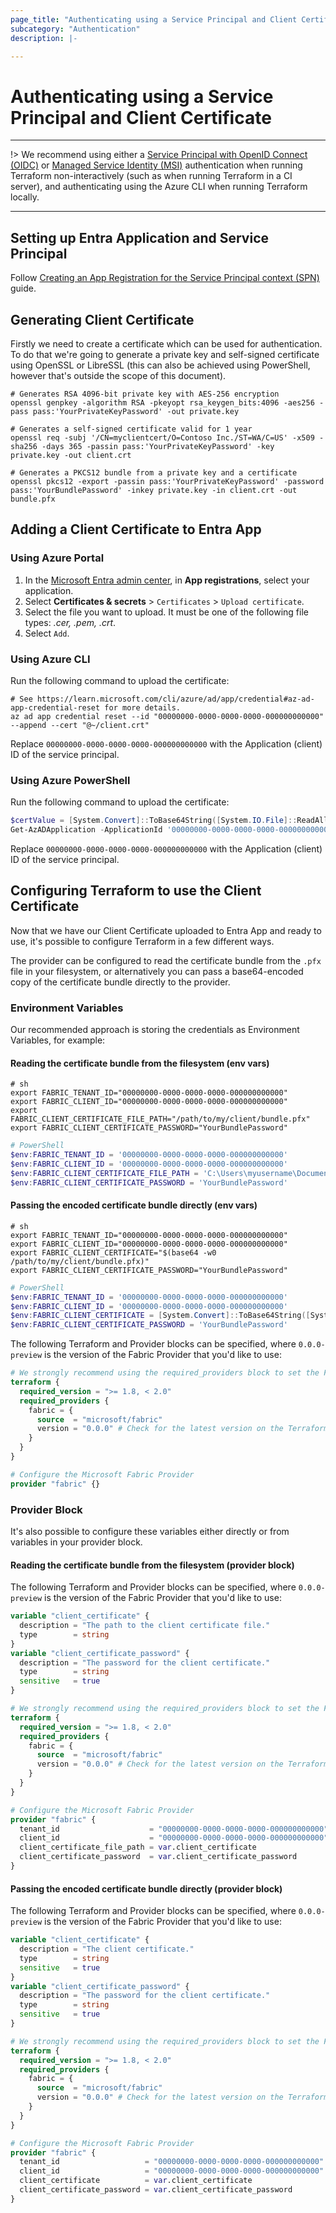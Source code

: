 ```yaml
---
page_title: "Authenticating using a Service Principal and Client Certificate"
subcategory: "Authentication"
description: |-

---
```


# Authenticating using a Service Principal and Client Certificate

---

!> We recommend using either a [Service Principal with OpenID Connect (OIDC)](./auth_spn_oidc.md) or [Managed Service Identity (MSI)](./auth_msi.md) authentication when running Terraform non-interactively (such as when running Terraform in a CI server), and authenticating using the Azure CLI when running Terraform locally.

---

## Setting up Entra Application and Service Principal

Follow [Creating an App Registration for the Service Principal context (SPN)](./auth_app_reg_spn.md) guide.

## Generating Client Certificate

Firstly we need to create a certificate which can be used for authentication. To do that we're going to generate a private key and self-signed certificate using OpenSSL or LibreSSL (this can also be achieved using PowerShell, however that's outside the scope of this document).

```shell
# Generates RSA 4096-bit private key with AES-256 encryption
openssl genpkey -algorithm RSA -pkeyopt rsa_keygen_bits:4096 -aes256 -pass pass:'YourPrivateKeyPassword' -out private.key

# Generates a self-signed certificate valid for 1 year
openssl req -subj '/CN=myclientcert/O=Contoso Inc./ST=WA/C=US' -x509 -sha256 -days 365 -passin pass:'YourPrivateKeyPassword' -key private.key -out client.crt

# Generates a PKCS12 bundle from a private key and a certificate
openssl pkcs12 -export -passin pass:'YourPrivateKeyPassword' -password pass:'YourBundlePassword' -inkey private.key -in client.crt -out bundle.pfx
```

## Adding a Client Certificate to Entra App

### Using Azure Portal

1. In the [Microsoft Entra admin center](https://entra.microsoft.com), in **App registrations**, select your application.
1. Select **Certificates & secrets** > `Certificates` > `Upload certificate`.
1. Select the file you want to upload. It must be one of the following file types: *.cer, .pem, .crt*.
1. Select `Add`.

### Using Azure CLI

Run the following command to upload the certificate:

```shell
# See https://learn.microsoft.com/cli/azure/ad/app/credential#az-ad-app-credential-reset for more details.
az ad app credential reset --id "00000000-0000-0000-0000-000000000000" --append --cert "@~/client.crt"
```

Replace `00000000-0000-0000-0000-000000000000` with the Application (client) ID of the service principal.

### Using Azure PowerShell

Run the following command to upload the certificate:

```powershell
$certValue = [System.Convert]::ToBase64String([System.IO.File]::ReadAllBytes('client.crt'))
Get-AzADApplication -ApplicationId '00000000-0000-0000-0000-000000000000' | New-AzADAppCredential -CertValue $certValue
```

Replace `00000000-0000-0000-0000-000000000000` with the Application (client) ID of the service principal.

## Configuring Terraform to use the Client Certificate

Now that we have our Client Certificate uploaded to Entra App and ready to use, it's possible to configure Terraform in a few different ways.

The provider can be configured to read the certificate bundle from the `.pfx` file in your filesystem, or alternatively you can pass a base64-encoded copy of the certificate bundle directly to the provider.

### Environment Variables

Our recommended approach is storing the credentials as Environment Variables, for example:

#### Reading the certificate bundle from the filesystem (env vars)

```shell
# sh
export FABRIC_TENANT_ID="00000000-0000-0000-0000-000000000000"
export FABRIC_CLIENT_ID="00000000-0000-0000-0000-000000000000"
export FABRIC_CLIENT_CERTIFICATE_FILE_PATH="/path/to/my/client/bundle.pfx"
export FABRIC_CLIENT_CERTIFICATE_PASSWORD="YourBundlePassword"
```

```powershell
# PowerShell
$env:FABRIC_TENANT_ID = '00000000-0000-0000-0000-000000000000'
$env:FABRIC_CLIENT_ID = '00000000-0000-0000-0000-000000000000'
$env:FABRIC_CLIENT_CERTIFICATE_FILE_PATH = 'C:\Users\myusername\Documents\my\client\bundle.pfx'
$env:FABRIC_CLIENT_CERTIFICATE_PASSWORD = 'YourBundlePassword'
```

#### Passing the encoded certificate bundle directly (env vars)

```shell
# sh
export FABRIC_TENANT_ID="00000000-0000-0000-0000-000000000000"
export FABRIC_CLIENT_ID="00000000-0000-0000-0000-000000000000"
export FABRIC_CLIENT_CERTIFICATE="$(base64 -w0 /path/to/my/client/bundle.pfx)"
export FABRIC_CLIENT_CERTIFICATE_PASSWORD="YourBundlePassword"
```

```powershell
# PowerShell
$env:FABRIC_TENANT_ID = '00000000-0000-0000-0000-000000000000'
$env:FABRIC_CLIENT_ID = '00000000-0000-0000-0000-000000000000'
$env:FABRIC_CLIENT_CERTIFICATE = [System.Convert]::ToBase64String([System.IO.File]::ReadAllBytes('C:\Users\myusername\Documents\my\client\bundle.pfx'))
$env:FABRIC_CLIENT_CERTIFICATE_PASSWORD = 'YourBundlePassword'
```

The following Terraform and Provider blocks can be specified, where `0.0.0-preview` is the version of the Fabric Provider that you'd like to use:

```terraform
# We strongly recommend using the required_providers block to set the Fabric Provider source and version being used
terraform {
  required_version = ">= 1.8, < 2.0"
  required_providers {
    fabric = {
      source  = "microsoft/fabric"
      version = "0.0.0" # Check for the latest version on the Terraform Registry
    }
  }
}

# Configure the Microsoft Fabric Provider
provider "fabric" {}
```

### Provider Block

It's also possible to configure these variables either directly or from variables in your provider block.

#### Reading the certificate bundle from the filesystem (provider block)

The following Terraform and Provider blocks can be specified, where `0.0.0-preview` is the version of the Fabric Provider that you'd like to use:

```terraform
variable "client_certificate" {
  description = "The path to the client certificate file."
  type        = string
}
variable "client_certificate_password" {
  description = "The password for the client certificate."
  type        = string
  sensitive   = true
}

# We strongly recommend using the required_providers block to set the Fabric Provider source and version being used
terraform {
  required_version = ">= 1.8, < 2.0"
  required_providers {
    fabric = {
      source  = "microsoft/fabric"
      version = "0.0.0" # Check for the latest version on the Terraform Registry
    }
  }
}

# Configure the Microsoft Fabric Provider
provider "fabric" {
  tenant_id                    = "00000000-0000-0000-0000-000000000000"
  client_id                    = "00000000-0000-0000-0000-000000000000"
  client_certificate_file_path = var.client_certificate
  client_certificate_password  = var.client_certificate_password
}
```

#### Passing the encoded certificate bundle directly (provider block)

The following Terraform and Provider blocks can be specified, where `0.0.0-preview` is the version of the Fabric Provider that you'd like to use:

```terraform
variable "client_certificate" {
  description = "The client certificate."
  type        = string
  sensitive   = true
}
variable "client_certificate_password" {
  description = "The password for the client certificate."
  type        = string
  sensitive   = true
}

# We strongly recommend using the required_providers block to set the Fabric Provider source and version being used
terraform {
  required_version = ">= 1.8, < 2.0"
  required_providers {
    fabric = {
      source  = "microsoft/fabric"
      version = "0.0.0" # Check for the latest version on the Terraform Registry
    }
  }
}

# Configure the Microsoft Fabric Provider
provider "fabric" {
  tenant_id                   = "00000000-0000-0000-0000-000000000000"
  client_id                   = "00000000-0000-0000-0000-000000000000"
  client_certificate          = var.client_certificate
  client_certificate_password = var.client_certificate_password
}
```
